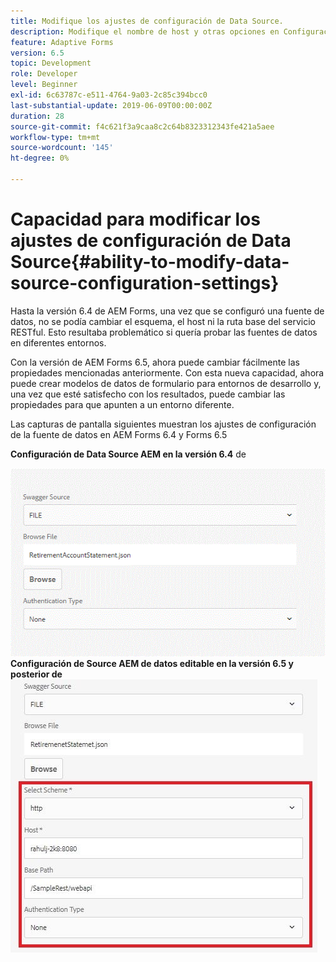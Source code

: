 ```yaml
---
title: Modifique los ajustes de configuración de Data Source.
description: Modifique el nombre de host y otras opciones en Configuración de Data Source.
feature: Adaptive Forms
version: 6.5
topic: Development
role: Developer
level: Beginner
exl-id: 6c63787c-e511-4764-9a03-2c85c394bcc0
last-substantial-update: 2019-06-09T00:00:00Z
duration: 28
source-git-commit: f4c621f3a9caa8c2c64b8323312343fe421a5aee
workflow-type: tm+mt
source-wordcount: '145'
ht-degree: 0%

---
```


# Capacidad para modificar los ajustes de configuración de Data Source{#ability-to-modify-data-source-configuration-settings}

Hasta la versión 6.4 de AEM Forms, una vez que se configuró una fuente de datos, no se podía cambiar el esquema, el host ni la ruta base del servicio RESTful. Esto resultaba problemático si quería probar las fuentes de datos en diferentes entornos.

Con la versión de AEM Forms 6.5, ahora puede cambiar fácilmente las propiedades mencionadas anteriormente. Con esta nueva capacidad, ahora puede crear modelos de datos de formulario para entornos de desarrollo y, una vez que esté satisfecho con los resultados, puede cambiar las propiedades para que apunten a un entorno diferente.

Las capturas de pantalla siguientes muestran los ajustes de configuración de la fuente de datos en AEM Forms 6.4 y Forms 6.5

**Configuración de Data Source AEM en la versión 6.4** de

![Configuración de 64DataSource](assets/64release.gif)
**Configuración de Source AEM de datos editable en la versión 6.5 y posterior de**
![Configuración de 65DataSource](assets/modifiable_data_source.png)

